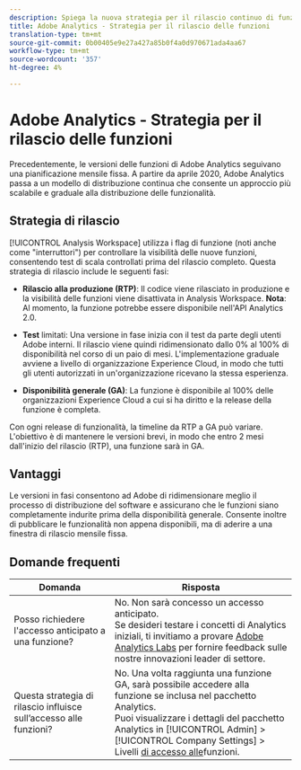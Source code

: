 ```yaml
---
description: Spiega la nuova strategia per il rilascio continuo di funzionalità per Adobe Analytics
title: Adobe Analytics - Strategia per il rilascio delle funzioni
translation-type: tm+mt
source-git-commit: 0b00405e9e27a427a85b0f4a0d970671ada4aa67
workflow-type: tm+mt
source-wordcount: '357'
ht-degree: 4%

---
```



# Adobe Analytics - Strategia per il rilascio delle funzioni

Precedentemente, le versioni delle funzioni di Adobe Analytics seguivano una pianificazione mensile fissa. A partire da aprile 2020, Adobe Analytics passa a un modello di distribuzione continua che consente un approccio più scalabile e graduale alla distribuzione delle funzionalità.

## Strategia di rilascio

[!UICONTROL Analysis Workspace] utilizza i flag di funzione (noti anche come &quot;interruttori&quot;) per controllare la visibilità delle nuove funzioni, consentendo test di scala controllati prima del rilascio completo. Questa strategia di rilascio include le seguenti fasi:

* **Rilascio alla produzione (RTP)**: Il codice viene rilasciato in produzione e la visibilità delle funzioni viene disattivata in Analysis Workspace. **Nota**: Al momento, la funzione potrebbe essere disponibile nell&#39;API Analytics 2.0.

* **Test** limitati: Una versione in fase inizia con il test da parte degli utenti Adobe interni. Il rilascio viene quindi ridimensionato dallo 0% al 100% di disponibilità nel corso di un paio di mesi. L&#39;implementazione graduale avviene a livello di organizzazione Experience Cloud, in modo che tutti gli utenti autorizzati in un&#39;organizzazione ricevano la stessa esperienza.

* **Disponibilità generale (GA)**: La funzione è disponibile al 100% delle organizzazioni Experience Cloud a cui si ha diritto e la release della funzione è completa.

Con ogni release di funzionalità, la timeline da RTP a GA può variare. L&#39;obiettivo è di mantenere le versioni brevi, in modo che entro 2 mesi dall&#39;inizio del rilascio (RTP), una funzione sarà in GA.

## Vantaggi

Le versioni in fasi consentono ad Adobe di ridimensionare meglio il processo di distribuzione del software e assicurano che le funzioni siano completamente indurite prima della disponibilità generale. Consente inoltre di pubblicare le funzionalità non appena disponibili, ma di aderire a una finestra di rilascio mensile fissa.

## Domande frequenti

| Domanda | Risposta |
|---|---|
| Posso richiedere l&#39;accesso anticipato a una funzione? | No. Non sarà concesso un accesso anticipato.<br>Se desideri testare i concetti di Analytics iniziali, ti invitiamo a provare [Adobe Analytics Labs](https://docs.adobe.com/content/help/it-IT/analytics/analyze/tech-previews/overview.html) per fornire feedback sulle nostre innovazioni leader di settore. |
| Questa strategia di rilascio influisce sull’accesso alle funzioni? | No. Una volta raggiunta una funzione GA, sarà possibile accedere alla funzione se inclusa nel pacchetto Analytics.<br>Puoi visualizzare i dettagli del pacchetto Analytics in [!UICONTROL Admin] > [!UICONTROL Company Settings] > Livelli [di accesso alle](https://docs.adobe.com/content/help/en/analytics/admin/company-settings/feature-access-levels.html)funzioni. |